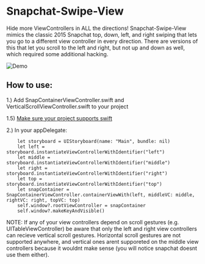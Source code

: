 # Snapchat-Swipe-View

Hide more ViewControllers in ALL the directions! Snapchat-Swipe-View mimics the classic 2015 Snapchat top, down, left, and right swiping that lets you go to a different view controller in every direction. There are versions of this that let you scroll to the left and right, but not up and down as well, which required some additional hacking.

![Demo](https://cloud.githubusercontent.com/assets/7165897/9416939/73c08a56-4816-11e5-9441-9b3a5656cce8.gif)

## How to use:
1.) Add SnapContainerViewController.swift and VerticalScrollViewController.swift to your project

1.5) [Make sure your project supports swift](https://developer.apple.com/library/ios/documentation/Swift/Conceptual/BuildingCocoaApps/MixandMatch.html)

2.) In your appDelegate:

        let storyboard = UIStoryboard(name: "Main", bundle: nil)
        let left = storyboard.instantiateViewControllerWithIdentifier("left")
        let middle = storyboard.instantiateViewControllerWithIdentifier("middle")
        let right = storyboard.instantiateViewControllerWithIdentifier("right")
        let top = storyboard.instantiateViewControllerWithIdentifier("top")
        let snapContainer = SnapContainerViewController.containerViewWith(left, middleVC: middle, rightVC: right, topVC: top)
        self.window?.rootViewController = snapContainer
        self.window?.makeKeyAndVisible()

NOTE: If any of your view controllers depend on scroll gestures (e.g. UITableViewController) be aware that only the left and right view controllers can recieve vertical scroll gestures. Horizontal scroll gestures are not supported anywhere, and vertical ones arent supporeted on the middle view controllers because it wouldnt make sense (you will notice snapchat doesnt use them either).
